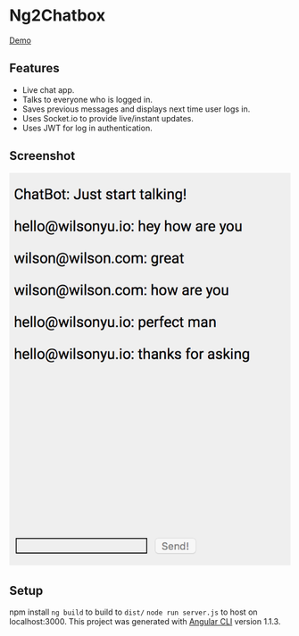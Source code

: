 # Ng2Chatbox

[Demo](https://quiet-badlands-27534.herokuapp.com/)

## Features
* Live chat app.
* Talks to everyone who is logged in.
* Saves previous messages and displays next time user logs in.
* Uses Socket.io to provide live/instant updates.
* Uses JWT for log in authentication.


## Screenshot

![chat ss](https://github.com/somethiiing/ng2-chatbox/blob/master/chatss1.png?raw=true)



## Setup
npm install
`ng build` to build to `dist/`
`node run server.js` to host on localhost:3000.
This project was generated with [Angular CLI](https://github.com/angular/angular-cli) version 1.1.3.